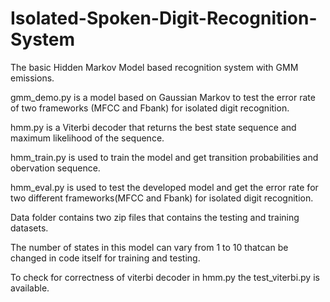 # Isolated-Spoken-Digit-Recognition-System
The basic Hidden Markov Model based recognition system with GMM emissions.

gmm_demo.py is a model based on Gaussian Markov to test the error rate of two frameworks (MFCC and Fbank) for isolated digit recognition.

hmm.py is a Viterbi decoder that returns the best state sequence and maximum likelihood of the sequence.

hmm_train.py is used to train the model and get transition probabilities and obervation sequence.

hmm_eval.py is used to test the developed model and get the error rate for two different frameworks(MFCC and Fbank) for isolated digit recognition.

Data folder contains two zip files that contains the testing and training datasets.

The number of states in this model can vary from 1 to 10 thatcan be changed in code itself for training and testing.

To check for correctness of viterbi decoder in hmm.py the test_viterbi.py is available.
